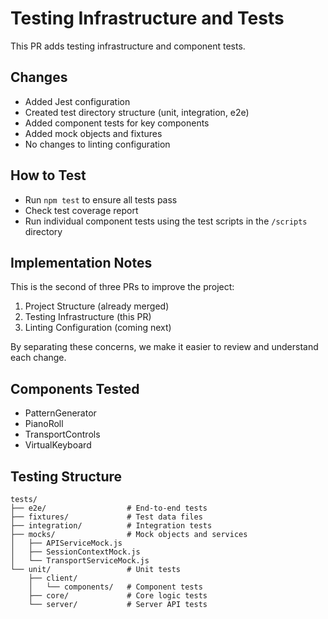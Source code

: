 # Testing Infrastructure and Tests

This PR adds testing infrastructure and component tests.

## Changes
- Added Jest configuration
- Created test directory structure (unit, integration, e2e)
- Added component tests for key components
- Added mock objects and fixtures
- No changes to linting configuration

## How to Test
- Run `npm test` to ensure all tests pass
- Check test coverage report
- Run individual component tests using the test scripts in the `/scripts` directory

## Implementation Notes

This is the second of three PRs to improve the project:
1. Project Structure (already merged)
2. Testing Infrastructure (this PR)
3. Linting Configuration (coming next)

By separating these concerns, we make it easier to review and understand each change.

## Components Tested
- PatternGenerator
- PianoRoll
- TransportControls
- VirtualKeyboard

## Testing Structure
```
tests/
├── e2e/                  # End-to-end tests
├── fixtures/             # Test data files
├── integration/          # Integration tests 
├── mocks/                # Mock objects and services
│   ├── APIServiceMock.js
│   ├── SessionContextMock.js
│   └── TransportServiceMock.js
└── unit/                 # Unit tests
    ├── client/
    │   └── components/   # Component tests
    ├── core/             # Core logic tests
    └── server/           # Server API tests
```
